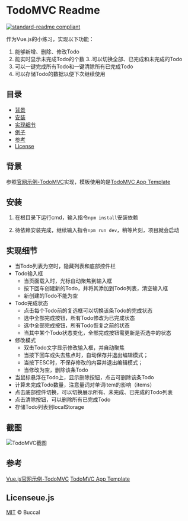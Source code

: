 # TodoMVC Readme

[![standard-readme compliant](https://img.shields.io/badge/readme%20style-standard-brightgreen.svg?style=flat-square)](https://github.com/RichardLitt/standard-readme)

作为Vue.js的小练习，实现以下功能：

1. 能够新增、删除、修改Todo
2. 能实时显示未完成Todo的个数
3..可以切换全部、已完成和未完成的Todo
4. 可以一键完成所有Todo和一键清除所有已完成Todo
5. 可以存储Todo的数据以便下次继续使用


## 目录

- [背景](#背景)
- [安装](#安装)
- [实现细节](#实现细节)
- [例子](#例子)
- [参考](#参考)
- [License](#license)

## 背景

参照[官网示例-TodoMVC](https://cn.vuejs.org/v2/examples/todomvc.html)实现，模板使用的是[TodoMVC App Template](https://github.com/tastejs/todomvc-app-template)

## 安装

1. 在根目录下运行cmd，输入指令`npm install`安装依赖

1. 待依赖安装完成，继续输入指令`npm run dev`，稍等片刻，项目就会启动

## 实现细节

- 当Todo列表为空时，隐藏列表和底部控件栏
- Todo输入框
  - 当页面载入时，光标自动聚焦到输入框
  - 按下回车创建新的Todo，并将其添加到Todo列表，清空输入框
  - 新创建的Todo不能为空
- Todo完成状态
  - 点击每个Todo前的复选框可以切换该条Todo的完成状态
  - 选中全部完成按钮，所有Todo修改为已完成状态
  - 选中全部完成按钮，所有Todo恢复之前的状态
  - 当其中某个Todo状态变化，全部完成按钮需更新是否选中的状态
- 修改模式
  - 双击Todo文字显示修改输入框，并自动聚焦
  - 当按下回车或失去焦点时，自动保存并退出编辑模式；
  - 当按下ESC时，不保存修改的内容并退出编辑模式；
  - 当修改为空，删除该条Todo
- 当鼠标悬浮在Todo上，显示删除按钮，点击可删除该条Todo
- 计算未完成Todo数量，注意量词对单词item的影响（items）
- 点击底部控件切换，可以切换展示所有、未完成、已完成的Todo列表
- 点击清除按钮，可以删除所有已完成Todo
- 存储Todo列表到localStorage

## 截图

![TodoMVC截图]()


## 参考

[Vue.js官网示例-TodoMVC](https://cn.vuejs.org/v2/examples/todomvc.html)
[TodoMVC App Template](https://github.com/tastejs/todomvc-app-template)


## Licenseue.js

[MIT](LICENSE) © Buccal
